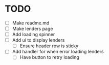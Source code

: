 # TODO

- [ ] Make readme.md
- [ ] Make lenders page
- [ ] Add loading spinner
- [ ] Add ui to display lenders
  - [ ] Ensure header row is sticky
- [ ] Add handler for when error loading lenders
  - [ ] Have button to retry loading
